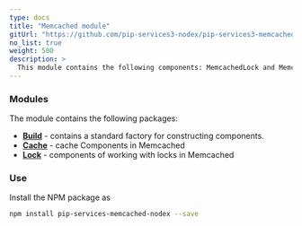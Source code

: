 ```yaml
---
type: docs
title: "Memcached module"
gitUrl: "https://github.com/pip-services3-nodex/pip-services3-memcached-nodex"
no_list: true
weight: 500
description: > 
  This module contains the following components: MemcachedLock and MemcachedCache for working with locks and cache on the Memcached server.
---
```


### Modules

The module contains the following packages:

- [**Build**](build) - contains a standard factory for constructing components.
- [**Cache**](cache) - cache Components in Memcached
- [**Lock**](lock) - components of working with locks in Memcached

### Use

Install the NPM package as
```bash
npm install pip-services-memcached-nodex --save
```

